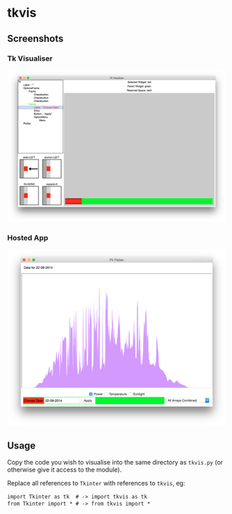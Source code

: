 tkvis
=========

## Screenshots

### Tk Visualiser

![Tk Visualiser](resources/images/label_visualiser.png)

### Hosted App

![Hosted App](resources/images/label_app.png)

## Usage

Copy the code you wish to visualise into the same directory as `tkvis.py`
(or otherwise give it access to the module).

Replace all references to `Tkinter` with references to `tkvis`, eg:

    import Tkinter as tk  # -> import tkvis as tk
    from Tkinter import * # -> from tkvis import *
